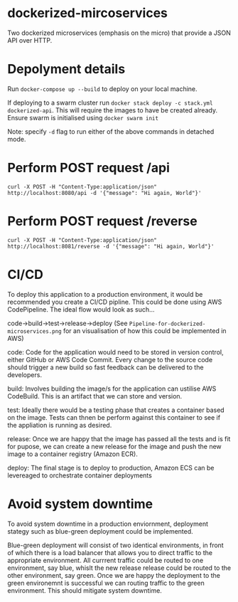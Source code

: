 # dockerized-mircoservices
Two dockerized microservices (emphasis on the micro) that provide a JSON API over HTTP.

# Depolyment details
Run `docker-compose up --build` to deploy on your local machine. 

If deploying to a swarm cluster run `docker stack deploy -c stack.yml dockerized-api`.
This will require the images to have be created already. 
Ensure swarm is initialised using `docker swarm init`

Note: specify `-d` flag to run either of the above commands in detached mode.

# Perform POST request /api
`curl -X POST -H "Content-Type:application/json" http://localhost:8080/api -d '{"message": "Hi again, World"}'`

# Perform POST request /reverse
`curl -X POST -H "Content-Type:application/json" http://localhost:8081/reverse -d '{"message": "Hi again, World"}'`

# CI/CD
To deploy this application to a production environment, it would be recommended you create a CI/CD pipline. This could be done using AWS CodePipeline. The ideal flow would look as such...

code->build->test->release->deploy
(See `Pipeline-for-dockerized-microservices.png` for an visualisation of how this could be implemented in AWS)

code: Code for the application would need to be stored in version control, either GitHub or AWS Code Commit. Every change to the source code should trigger a new build so fast feedback can be delivered to the developers.

build: Involves building the image/s for the application can ustilise AWS CodeBuild. This is an artifact that we can store and version.

test: Ideally there would be a testing phase that creates a container based on the image. Tests can thnen be perform against this container to see if the appliation is running as desired.

release: Once we are happy that the image has passed all the tests and is fit for pupose, we can create a new release for the image and push the new image to a container registry (Amazon ECR).

deploy: The final stage is to deploy to production, Amazon ECS can be levereaged to orchestrate container deployments

# Avoid system downtime
To avoid system downtime in a production enviornment, deployment stategy such as blue-green deployment could be implemented. 

Blue-green deployment will consist of two identical environments, in front of which there is a load balancer that allows you to direct traffic to the appropriate environment. All currrent traffic could be routed to one environment, say blue, whislt the new release release could be routed to the other environment, say green. Once we are happy the deployment to the green environemnt is successful we can routing traffic to the green environment. This should mitigate system downtime.
